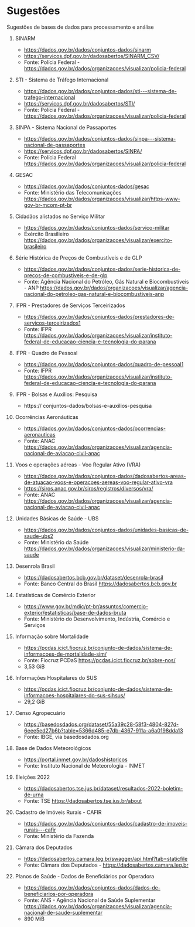 # Sugestões

Sugestões de bases de dados para processamento e análise

1. SINARM
    - https://dados.gov.br/dados/conjuntos-dados/sinarm
    - https://servicos.dpf.gov.br/dadosabertos/SINARM_CSV/
    - Fonte: Polícia Federal - https://dados.gov.br/dados/organizacoes/visualizar/policia-federal

1. STI - Sistema de Tráfego Internacional
    - https://dados.gov.br/dados/conjuntos-dados/sti---sistema-de-trafego-internacional
    - https://servicos.dpf.gov.br/dadosabertos/STI/
    - Fonte: Polícia Federal - https://dados.gov.br/dados/organizacoes/visualizar/policia-federal

1. SINPA - Sistema Nacional de Passaportes
    - https://dados.gov.br/dados/conjuntos-dados/sinpa---sistema-nacional-de-passaportes
    - https://servicos.dpf.gov.br/dadosabertos/SINPA/
    - Fonte: Polícia Federal https://dados.gov.br/dados/organizacoes/visualizar/policia-federal

1. GESAC
    - https://dados.gov.br/dados/conjuntos-dados/gesac
    - Fonte: Ministério das Telecomunicações https://dados.gov.br/dados/organizacoes/visualizar/https-www-gov-br-mcom-pt-br

1. Cidadãos alistados no Serviço Militar
    - https://dados.gov.br/dados/conjuntos-dados/servico-militar
    - Exército Brasilieiro https://dados.gov.br/dados/organizacoes/visualizar/exercito-brasileiro

1. Série Histórica de Preços de Combustíveis e de GLP
    - https://dados.gov.br/dados/conjuntos-dados/serie-historica-de-precos-de-combustiveis-e-de-glp
    - Fonte: Agência Nacional do Petróleo, Gás Natural e Biocombustíveis - ANP https://dados.gov.br/dados/organizacoes/visualizar/agencia-nacional-do-petroleo-gas-natural-e-biocombustiveis-anp

1. IFPR - Prestadores de Serviços Terceirizados
    - https://dados.gov.br/dados/conjuntos-dados/prestadores-de-servicos-terceirizados1
    - Fonte: IFPR https://dados.gov.br/dados/organizacoes/visualizar/instituto-federal-de-educacao-ciencia-e-tecnologia-do-parana

1. IFPR - Quadro de Pessoal
    - https://dados.gov.br/dados/conjuntos-dados/quadro-de-pessoal1
    - Fonte: IFPR https://dados.gov.br/dados/organizacoes/visualizar/instituto-federal-de-educacao-ciencia-e-tecnologia-do-parana

1. IFPR - Bolsas e Auxílios: Pesquisa
    - https://    conjuntos-dados/bolsas-e-auxilios-pesquisa

1. Ocorrências Aeronáuticas
    - https://dados.gov.br/dados/conjuntos-dados/ocorrencias-aeronauticas
    - Fonte: ANAC https://dados.gov.br/dados/organizacoes/visualizar/agencia-nacional-de-aviacao-civil-anac

1. Voos e operações aéreas - Voo Regular Ativo (VRA)
    - https://dados.gov.br/dados/conjuntos-dados/dadosabertos-areas-de-atuacao-voos-e-operacoes-aereas-voo-regular-ativo-vra
    - https://siros.anac.gov.br/siros/registros/diversos/vra/
    - Fonte: ANAC https://dados.gov.br/dados/organizacoes/visualizar/agencia-nacional-de-aviacao-civil-anac

1. Unidades Básicas de Saúde - UBS
    - https://dados.gov.br/dados/conjuntos-dados/unidades-basicas-de-saude-ubs2
    - Fonte: Ministério da Saúde https://dados.gov.br/dados/organizacoes/visualizar/ministerio-da-saude

1. Desenrola Brasil
    - https://dadosabertos.bcb.gov.br/dataset/desenrola-brasil
    - Fonte: Banco Central do Brasil https://dadosabertos.bcb.gov.br

1. Estatísticas de Comércio Exterior
    - https://www.gov.br/mdic/pt-br/assuntos/comercio-exterior/estatisticas/base-de-dados-bruta
    - Fonte: Ministério do Desenvolvimento, Indústria, Comércio e Serviços

1. Informação sobre Mortalidade
    - https://pcdas.icict.fiocruz.br/conjunto-de-dados/sistema-de-informacoes-de-mortalidade-sim/
    - Fonte: Fiocruz PCDaS https://pcdas.icict.fiocruz.br/sobre-nos/
    - 3,53 GiB

1. Informações Hospitalares do SUS
    - https://pcdas.icict.fiocruz.br/conjunto-de-dados/sistema-de-informacoes-hospitalares-do-sus-sihsus/
    - 29,2 GiB

1. Censo Agropecuário
    - https://basedosdados.org/dataset/55a39c28-58f3-4804-827d-6eee5ed27b6b?table=5366d485-e7db-4367-911a-a6a0198dda13
    - Fonte: IBGE, via basedosdados.org

1. Base de Dados Meteorológicos
    - https://portal.inmet.gov.br/dadoshistoricos
    - Fonte: Instituto Nacional de Meteorologia - INMET

1. Eleições 2022
    - https://dadosabertos.tse.jus.br/dataset/resultados-2022-boletim-de-urna
    - Fonte: TSE https://dadosabertos.tse.jus.br/about

1. Cadastro de Imóveis Rurais - CAFIR
    - https://dados.gov.br/dados/conjuntos-dados/cadastro-de-imoveis-rurais---cafir
    - Fonte: Ministério da Fazenda

1. Câmara dos Deputados
    - https://dadosabertos.camara.leg.br/swagger/api.html?tab=staticfile
    - Fonte: Câmara dos Deputados - https://dadosabertos.camara.leg.br

1. Planos de Saúde - Dados de Beneficiários por Operadora
    - https://dados.gov.br/dados/conjuntos-dados/dados-de-beneficiarios-por-operadora
    - Fonte: ANS - Agência Nacional de Saúde Suplementar https://dados.gov.br/dados/organizacoes/visualizar/agencia-nacional-de-saude-suplementar
    - 890 MiB

